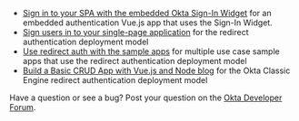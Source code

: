 * [Sign in to your SPA with the embedded Okta Sign-In Widget](/docs/guides/sign-in-to-spa-embedded-widget/vue/main/) for an embedded authentication Vue.js app that uses the Sign-In Widget.
* [Sign users in to your single-page application](/docs/guides/sign-into-spa/vue/main/) for the redirect authentication deployment model
* [Use redirect auth with the sample apps](/docs/guides/sampleapp-oie-redirectauth/) for multiple use case sample apps that use the redirect authentication deployment model
* [Build a Basic CRUD App with Vue.js and Node blog](https://developer.okta.com/blog/2018/02/15/build-crud-app-vuejs-node) for the Okta Classic Engine redirect authentication deployment model

Have a question or see a bug? Post your question on the [Okta Developer Forum](https://devforum.okta.com/).
